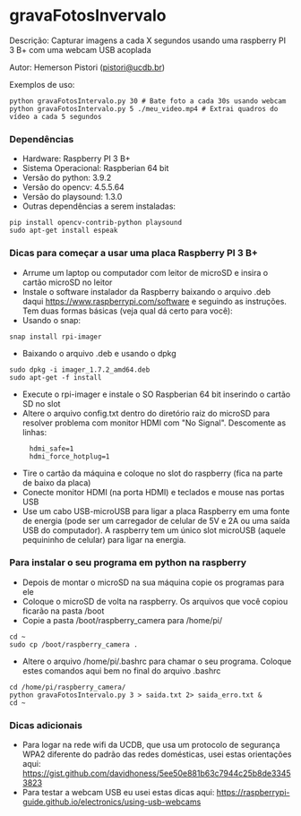 # gravaFotosInvervalo

Descrição: Capturar imagens a cada X segundos usando uma raspberry PI 3 B+ com uma webcam USB acoplada

Autor: Hemerson Pistori (pistori@ucdb.br)

Exemplos de uso: 

```
python gravaFotosIntervalo.py 30 # Bate foto a cada 30s usando webcam
python gravaFotosIntervalo.py 5 ./meu_video.mp4 # Extrai quadros do vídeo a cada 5 segundos

```

### Dependências 

- Hardware: Raspberry PI 3 B+ 
- Sistema Operacional: Raspberian 64 bit
- Versão do python: 3.9.2
- Versão do opencv: 4.5.5.64
- Versão do playsound: 1.3.0
- Outras dependências a serem instaladas: 

```
pip install opencv-contrib-python playsound 
sudo apt-get install espeak
```

### Dicas para começar a usar uma placa Raspberry PI 3 B+

- Arrume um laptop ou computador com leitor de microSD e insira o cartão microSD no leitor
- Instale o software instalador da Raspberry baixando o arquivo .deb daqui https://www.raspberrypi.com/software e seguindo as instruções. Tem duas formas básicas (veja qual dá certo para você):
- Usando o snap:

```
snap install rpi-imager
```

- Baixando o arquivo .deb e usando o dpkg

```
sudo dpkg -i imager_1.7.2_amd64.deb
sudo apt-get -f install
```

- Execute o rpi-imager e instale o SO Raspberian 64 bit inserindo o cartão SD no slot
- Altere o arquivo config.txt  dentro do diretório raiz do microSD para resolver problema com  monitor HDMI com "No Signal". Descomente as linhas: 

```
     hdmi_safe=1
     hdmi_force_hotplug=1
```

   
- Tire o cartão da máquina e coloque no slot do raspberry (fica na parte de baixo da placa)
- Conecte monitor HDMI (na porta HDMI) e teclados e mouse nas portas USB
- Use um cabo USB-microUSB para ligar a placa Raspberry em uma fonte de energia (pode ser um carregador de celular de 5V e 2A ou uma saída USB do computador). A raspberry tem um único slot microUSB (aquele pequininho de celular) para ligar na energia.

### Para instalar o seu programa em python na raspberry

- Depois de montar o microSD na sua máquina copie os programas para ele
- Coloque o microSD de volta na raspberry. Os arquivos que você copiou ficarão na pasta /boot
- Copie a pasta /boot/raspberry_camera para /home/pi/

```
cd ~
sudo cp /boot/raspberry_camera . 
```

- Altere o arquivo /home/pi/.bashrc para chamar o seu programa. Coloque estes comandos aqui bem no final do arquivo .bashrc  
  
```
cd /home/pi/raspberry_camera/
python gravaFotosIntervalo.py 3 > saida.txt 2> saida_erro.txt &
cd ~  
```

### Dicas adicionais
- Para logar na rede wifi da UCDB, que usa um protocolo de segurança WPA2 diferente do padrão das redes domésticas, usei estas orientações aqui: https://gist.github.com/davidhoness/5ee50e881b63c7944c25b8de33453823
- Para testar a webcam USB eu usei estas dicas aqui:
  https://raspberrypi-guide.github.io/electronics/using-usb-webcams

